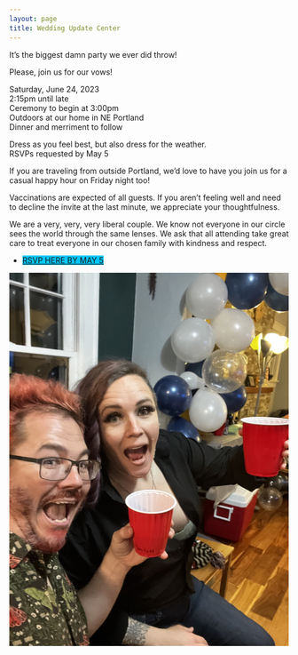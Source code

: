 ```yaml
---
layout: page
title: Wedding Update Center
---
```


<style>
  .main .content {
    text-align: center;
  }
</style>

It’s the biggest damn party we ever did throw!

Please, join us for our vows!

Saturday, June 24, 2023<br />
2:15pm until late<br />
Ceremony to begin at 3:00pm<br />
Outdoors at our home in NE Portland<br />
Dinner and merriment to follow<br />

Dress as you feel best, but also dress for the weather.<br />
RSVPs requested by May 5

If you are traveling from outside Portland, we’d love to have you join us for a casual happy hour on Friday night too!

Vaccinations are expected of all guests. If you aren’t feeling well and need to decline the invite at the last minute, we appreciate your thoughtfulness.

We are a very, very, very liberal couple. We know not everyone in our circle sees the world through the same lenses.  We ask that all attending take great care to treat everyone in our chosen family with kindness and respect.

<ul class="tag_box inline cloud-tags">
  <li><a href="https://docs.google.com/forms/d/e/1FAIpQLSeLoiLlCYMARuu2xa-qwGfoJCgyZIL0i6p5g0M9uyJapRIdyA/viewform" style="background-color: rgb(0, 198, 255);"><i class="fa fa-pen-to-square"></i>RSVP HERE BY MAY 5</a></li>
</ul>

![us being goobers](/assets/images/wedding.jpeg)
